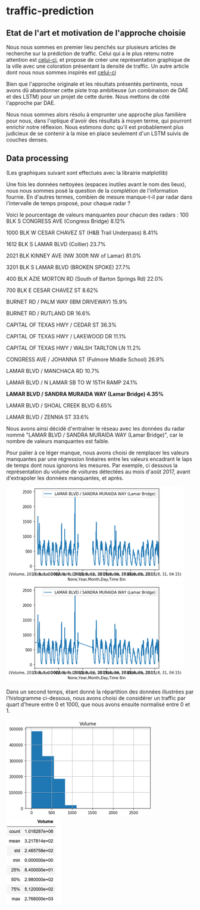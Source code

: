 # traffic-prediction


## Etat de l'art et motivation de l'approche choisie

Nous nous sommes en premier lieu penchés sur plusieurs articles de recherche sur la prédiction de traffic.
Celui qui a le plus retenu notre attention est [celui-ci](https://www.researchgate.net/publication/333096680_Deep_Autoencoder_Neural_Networks_for_Short-Term_Traffic_Congestion_Prediction_of_Transportation_Networks), et propose de créer une représentation graphique de la ville avec une coloration présentant la densité de traffic.
Un autre article dont nous nous sommes inspirés est [celui-ci](https://www.researchgate.net/publication/340158853_Air_Pollution_Prediction_Using_Long_Short-Term_Memory_LSTM_and_Deep_Autoencoder_DAE_Models/link/5e7b59f7299bf1f3874008f0/download)

Bien que l'approche originale et les résultats présentés pertinents, nous avons dû abandonner cette piste trop ambitieuse (un combinaison de DAE et des LSTM) pour un projet de cette durée. Nous mettons de côté l'approche par DAE.


Nous nous sommes alors résolu à emprunter une approche plus familière pour nous, dans l'optique d'avoir des résultats à moyen terme, qui pourront enrichir notre réflexion.
Nous estimons donc qu'il est probablement plus judicieux de se contenir à la mise en place seulement d'un LSTM suivis de couches denses.


## Data processing

(Les graphiques suivant sont effectués avec la librairie matplotlib)

Une fois les données nettoyées (espaces inutiles avant le nom des lieux), nous nous sommes posé la question de la complétion de l'information fournie. En d'autres termes, combien de mesure manque-t-il par radar dans l'intervalle de temps proposé, pour chaque radar ?

Voici le pourcentage de valeurs manquantes pour chacun des radars :
100 BLK S CONGRESS AVE (Congress Bridge) 8.12%

1000 BLK W CESAR CHAVEZ ST (H&B Trail Underpass) 8.41%

1612 BLK S LAMAR BLVD (Collier) 23.7%

2021 BLK KINNEY AVE (NW 300ft NW of Lamar) 81.0%

3201 BLK S LAMAR BLVD (BROKEN SPOKE) 27.7%

400 BLK AZIE MORTON RD (South of Barton Springs Rd) 22.0%

700 BLK E CESAR CHAVEZ ST 8.62%

BURNET RD / PALM WAY (IBM DRIVEWAY) 15.9%

BURNET RD / RUTLAND DR 16.6%

CAPITAL OF TEXAS HWY / CEDAR ST 36.3%

CAPITAL OF TEXAS HWY / LAKEWOOD DR 11.1%

CAPITAL OF TEXAS HWY / WALSH TARLTON LN 11.2%

CONGRESS AVE / JOHANNA ST (Fulmore Middle School) 26.9%

LAMAR BLVD / MANCHACA RD 10.7%

LAMAR BLVD / N LAMAR SB TO W 15TH RAMP 24.1%

**LAMAR BLVD / SANDRA MURAIDA WAY (Lamar Bridge) 4.35%**

LAMAR BLVD / SHOAL CREEK BLVD 6.65%

LAMAR BLVD / ZENNIA ST 33.6%

Nous avons ainsi décidé d'entraîner le réseau avec les données du radar nommé "LAMAR BLVD / SANDRA MURAIDA WAY (Lamar Bridge)", car le nombre de valeurs manquantes est faible.

Pour palier à ce léger manque, nous avons choisi de remplacer les valeurs manquantes par une régression linéaires entre les valeurs encadrant le laps de temps dont nous ignorons les mesures.
Par exemple, ci dessous la représentation du volume de voitures détectées au mois d'août 2017, avant d'extrapoler les données manquantes, et après.

![lamar_sept_2017_rough_datat](./images/lamar_sept_2017_rough_data.png)
![lamar_sept_2017_extrapolation](./images/lamar_sept_2017_extrapolation.png)

Dans un second temps, étant donné la répartition des données illustrées par l'histogramme ci-dessous, nous avons choisi de considérer un traffic par quart d'heure entre 0 et 1000, que nous avons ensuite normalisé entre 0 et 1.

![volume_repartition](./images/volume_repartition.png)
![volume_stats](./images/volume_stats.png)
